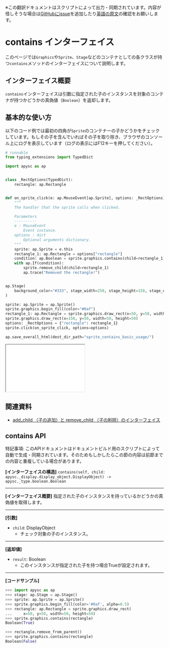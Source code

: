 <span class="inconspicuous-txt">※この翻訳ドキュメントはスクリプトによって出力・同期されています。内容が怪しそうな場合は<a href="https://github.com/simon-ritchie/apysc/issues" target="_blank">GitHubにissue</a>を追加したり[英語の原文](https://simon-ritchie.github.io/apysc/en/contains.html)の確認をお願いします。</span>

# contains インターフェイス

このページでは`Graphics`や`Sprite`、`Stage`などのコンテナとしての各クラスが持つ`contains`メソッドのインターフェイスについて説明します。

## インターフェイス概要

`contains`インターフェイスは引数に指定された子のインスタンスを対象のコンテナが持つかどうかの真偽値（`Boolean`）を返却します。

## 基本的な使い方

以下のコード例では最初の四角が`Sprite`のコンテナーの子かどうかをチェックしています。もしその子を含んでいればその子を取り除き、ブラウザのコンソール上にログを表示しています（ログの表示にはF12キーを押してください）。

```py
# runnable
from typing_extensions import TypedDict

import apysc as ap


class _RectOptions(TypedDict):
    rectangle: ap.Rectangle


def on_sprite_click(e: ap.MouseEvent[ap.Sprite], options: _RectOptions) -> None:
    """
    The handler that the sprite calls when clicked.

    Parameters
    ----------
    e : MouseEvent
        Event instance.
    options : dict
        Optional arguments dictionary.
    """
    sprite: ap.Sprite = e.this
    rectangle_1: ap.Rectangle = options["rectangle"]
    condition: ap.Boolean = sprite.graphics.contains(child=rectangle_1)
    with ap.If(condition):
        sprite.remove_child(child=rectangle_1)
        ap.trace("Removed the rectangle!")


ap.Stage(
    background_color="#333", stage_width=250, stage_height=150, stage_elem_id="stage"
)

sprite: ap.Sprite = ap.Sprite()
sprite.graphics.begin_fill(color="#0af")
rectangle_1: ap.Rectangle = sprite.graphics.draw_rect(x=50, y=50, width=50, height=50)
sprite.graphics.draw_rect(x=150, y=50, width=50, height=50)
options: _RectOptions = {"rectangle": rectangle_1}
sprite.click(on_sprite_click, options=options)

ap.save_overall_html(dest_dir_path="sprite_contains_basic_usage/")
```

<iframe src="static/sprite_contains_basic_usage/index.html" width="250" height="150"></iframe>

## 関連資料

- [add_child （子の追加）と remove_child （子の削除）のインターフェイス](jp_add_child_and_remove_child.md)

## contains API

<span class="inconspicuous-txt">特記事項: このAPIドキュメントはドキュメントビルド用のスクリプトによって自動で生成・同期されています。そのためもしかしたらこの節の内容は前節までの内容と重複している場合があります。</span>

**[インターフェイスの構造]** `contains(self, child: apysc._display.display_object.DisplayObject) -> apysc._type.boolean.Boolean`<hr>

**[インターフェイス概要]** 指定された子のインスタンスを持っているかどうかの真偽値を取得します。<hr>

**[引数]**

- `child`: DisplayObject
  - チェック対象の子のインスタンス。

<hr>

**[返却値]**

- `result`: Boolean
  - このインスタンスが指定された子を持つ場合Trueが設定されます。

<hr>

**[コードサンプル]**

```py
>>> import apysc as ap
>>> stage: ap.Stage = ap.Stage()
>>> sprite: ap.Sprite = ap.Sprite()
>>> sprite.graphics.begin_fill(color='#0af', alpha=0.5)
>>> rectangle: ap.Rectangle = sprite.graphics.draw_rect(
...     x=50, y=50, width=50, height=50)
>>> sprite.graphics.contains(rectangle)
Boolean(True)

>>> rectangle.remove_from_parent()
>>> sprite.graphics.contains(rectangle)
Boolean(False)
```